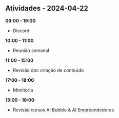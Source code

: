 ## Atividades - 2024-04-22

**09:00 - 19:00**

* Discord

**10:00 - 11:00**

* Reunião semanal

**11:00 - 15:00**

* Revisão doc criação de conteúdo

**17:00 - 18:00**

* Monitoria 

**15:00 - 18:00**

* Revisão cursos Ai Bubble & AI Empreendedores




